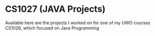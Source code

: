 # CS1027 (JAVA Projects)
Available here are the projects I worked on for one of my UWO courses CS1026, which focused on Java Programming


